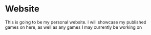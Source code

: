 # Website

This is going to be my personal website. I will showcase my published games on here, as well as any games I may currently be working on